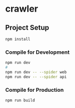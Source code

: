 # crawler

## Project Setup

```sh
npm install
```

### Compile for Development

```sh
npm run dev
#
npm run dev -- --spider web
npm run dev -- --spider api
```

### Compile for Production

```sh
npm run build
```

